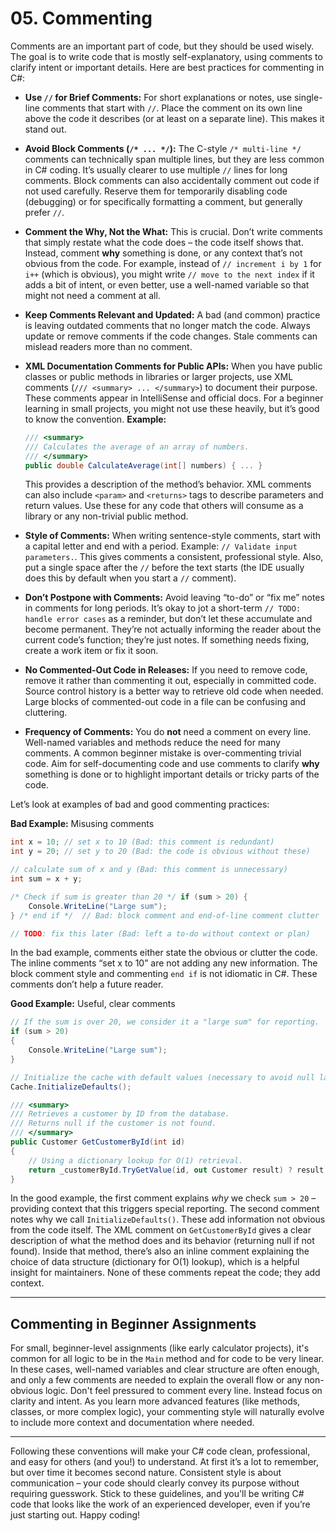# 05. Commenting

Comments are an important part of code, but they should be used wisely. The goal is to write code that is mostly self-explanatory, using comments to clarify intent or important details. Here are best practices for commenting in C#:

* **Use `//` for Brief Comments:** For short explanations or notes, use single-line comments that start with `//`. Place the comment on its own line above the code it describes (or at least on a separate line). This makes it stand out.
* **Avoid Block Comments (`/* ... */`):** The C-style `/* multi-line */` comments can technically span multiple lines, but they are less common in C# coding. It’s usually clearer to use multiple `//` lines for long comments. Block comments can also accidentally comment out code if not used carefully. Reserve them for temporarily disabling code (debugging) or for specifically formatting a comment, but generally prefer `//`.
* **Comment the Why, Not the What:** This is crucial. Don’t write comments that simply restate what the code does – the code itself shows that. Instead, comment **why** something is done, or any context that’s not obvious from the code. For example, instead of `// increment i by 1` for `i++` (which is obvious), you might write `// move to the next index` if it adds a bit of intent, or even better, use a well-named variable so that might not need a comment at all.
* **Keep Comments Relevant and Updated:** A bad (and common) practice is leaving outdated comments that no longer match the code. Always update or remove comments if the code changes. Stale comments can mislead readers more than no comment.
* **XML Documentation Comments for Public APIs:** When you have public classes or public methods in libraries or larger projects, use XML comments (`/// <summary> ... </summary>`) to document their purpose. These comments appear in IntelliSense and official docs. For a beginner learning in small projects, you might not use these heavily, but it’s good to know the convention. **Example:**

  ```csharp
  /// <summary>
  /// Calculates the average of an array of numbers.
  /// </summary>
  public double CalculateAverage(int[] numbers) { ... }
  ```

  This provides a description of the method’s behavior. XML comments can also include `<param>` and `<returns>` tags to describe parameters and return values. Use these for any code that others will consume as a library or any non-trivial public method.
* **Style of Comments:** When writing sentence-style comments, start with a capital letter and end with a period. Example: `// Validate input parameters.`. This gives comments a consistent, professional style. Also, put a single space after the `//` before the text starts (the IDE usually does this by default when you start a `//` comment).
* **Don’t Postpone with Comments:** Avoid leaving “to-do” or “fix me” notes in comments for long periods. It’s okay to jot a short-term `// TODO: handle error cases` as a reminder, but don’t let these accumulate and become permanent. They’re not actually informing the reader about the current code’s function; they’re just notes. If something needs fixing, create a work item or fix it soon.
* **No Commented-Out Code in Releases:** If you need to remove code, remove it rather than commenting it out, especially in committed code. Source control history is a better way to retrieve old code when needed. Large blocks of commented-out code in a file can be confusing and cluttering.
* **Frequency of Comments:** You do **not** need a comment on every line. Well-named variables and methods reduce the need for many comments. A common beginner mistake is over-commenting trivial code. Aim for self-documenting code and use comments to clarify **why** something is done or to highlight important details or tricky parts of the code.

Let’s look at examples of bad and good commenting practices:

**Bad Example:** Misusing comments

```csharp
int x = 10; // set x to 10 (Bad: this comment is redundant)
int y = 20; // set y to 20 (Bad: the code is obvious without these)

// calculate sum of x and y (Bad: this comment is unnecessary)
int sum = x + y; 

/* Check if sum is greater than 20 */ if (sum > 20) {
    Console.WriteLine("Large sum");
} /* end if */  // Bad: block comment and end-of-line comment clutter

// TODO: fix this later (Bad: left a to-do without context or plan)
```

In the bad example, comments either state the obvious or clutter the code. The inline comments “set x to 10” are not adding any new information. The block comment style and commenting `end if` is not idiomatic in C#. These comments don’t help a future reader.

**Good Example:** Useful, clear comments

```csharp
// If the sum is over 20, we consider it a "large sum" for reporting.
if (sum > 20)
{
    Console.WriteLine("Large sum");
}

// Initialize the cache with default values (necessary to avoid null later).
Cache.InitializeDefaults();

/// <summary>
/// Retrieves a customer by ID from the database.
/// Returns null if the customer is not found.
/// </summary>
public Customer GetCustomerById(int id)
{
    // Using a dictionary lookup for O(1) retrieval.
    return _customerById.TryGetValue(id, out Customer result) ? result : null;
}
```

In the good example, the first comment explains *why* we check `sum > 20` – providing context that this triggers special reporting. The second comment notes why we call `InitializeDefaults()`. These add information not obvious from the code itself. The XML comment on `GetCustomerById` gives a clear description of what the method does and its behavior (returning null if not found). Inside that method, there’s also an inline comment explaining the choice of data structure (dictionary for O(1) lookup), which is a helpful insight for maintainers. None of these comments repeat the code; they add context.

---

## Commenting in Beginner Assignments

For small, beginner-level assignments (like early calculator projects), it's common for all logic to be in the `Main` method and for code to be very linear. In these cases, well-named variables and clear structure are often enough, and only a few comments are needed to explain the overall flow or any non-obvious logic. Don't feel pressured to comment every line. Instead focus on clarity and intent. As you learn more advanced features (like methods, classes, or more complex logic), your commenting style will naturally evolve to include more context and documentation where needed.

---

Following these conventions will make your C# code clean, professional, and easy for others (and you!) to understand. At first it’s a lot to remember, but over time it becomes second nature. Consistent style is about communication – your code should clearly convey its purpose without requiring guesswork. Stick to these guidelines, and you'll be writing C# code that looks like the work of an experienced developer, even if you’re just starting out. Happy coding!
